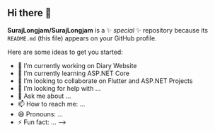 ## Hi there 👋
**SurajLongjam/SurajLongjam** is a ✨ _special_ ✨ repository because its `README.md` (this file) appears on your GitHub profile.

Here are some ideas to get you started:

- 🔭 I’m currently working on Diary Website
- 🌱 I’m currently learning ASP.NET Core
- 👯 I’m looking to collaborate on Flutter and ASP.NET Projects
- 🤔 I’m looking for help with ...
- 💬 Ask me about ...
- 📫 How to reach me: ...
- 😄 Pronouns: ...
- ⚡ Fun fact: ...
-->
